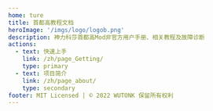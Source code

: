 ```yaml
---
home: ture
title: 首都高教程文档
heroImage: '/imgs/logo/logob.png'
description: 神力科莎首都高Mod非官方用户手册、相关教程及故障诊断
actions:
  - text: 快速上手
    link: /zh/page_Getting/
    type: primary
  - text: 项目简介
    link: /zh/page_about/
    type: secondary
footer: MIT Licensed | © 2022 WUTONK 保留所有权利
---
```


<br />
<br />
<br />
<br />
<br />
<br />
<br />
<br />

